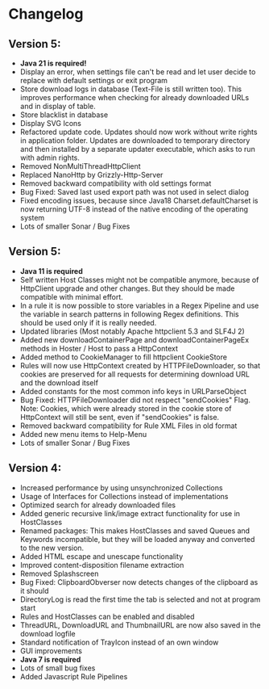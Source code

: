 # Changelog

## Version 5:
- **Java 21 is required!**
- Display an error, when settings file can't be read and let user decide to replace with default settings or exit program
- Store download logs in database (Text-File is still written too). This improves performance when checking for already downloaded URLs and in display of table.
- Store blacklist in database
- Display SVG Icons
- Refactored update code. Updates should now work without write rights in application folder. Updates are downloaded to temporary directory and then installed by a separate updater executable, which asks to run with admin rights.
- Removed NonMultiThreadHttpClient
- Replaced NanoHttp by Grizzly-Http-Server
- Removed backward compatibility with old settings format
- Bug Fixed: Saved last used export path was not used in select dialog
- Fixed encoding issues, because since Java18 Charset.defaultCharset is now returning UTF-8 instead of the native encoding of the operating system
- Lots of smaller Sonar / Bug Fixes

## Version 5:
- **Java 11 is required**
- Self written Host Classes might not be compatible anymore, because of HttpClient upgrade and other changes. But they should be made compatible with minimal effort.
- In a rule it is now possible to store variables in a Regex Pipeline and use the variable in search patterns in following Regex definitions. This should be used only if it is really needed.
- Updated libraries (Most notably Apache httpclient 5.3 and SLF4J 2)
- Added new downloadContainerPage and downloadContainerPageEx methods in Hoster / Host to pass a HttpContext
- Added method to CookieManager to fill httpclient CookieStore
- Rules will now use HttpContext created by HTTPFileDownloader, so that cookies are preserved for all requests for determining download URL and the download itself
- Added constants for the most common info keys in URLParseObject
- Bug Fixed: HTTPFileDownloader did not respect "sendCookies" Flag. Note: Cookies, which were already stored in the cookie store of HttpContext will still be sent, even if "sendCookies" is false.
- Removed backward compatibility for Rule XML Files in old format
- Added new menu items to Help-Menu
- Lots of smaller Sonar / Bug Fixes

## Version 4:
- Increased performance by using unsynchronized Collections
- Usage of Interfaces for Collections instead of implementations
- Optimized search for already downloaded files
- Added generic recursive link/image extract functionality for use in HostClasses
- Renamed packages: This makes HostClasses and saved Queues and Keywords incompatible, but they will be loaded anyway and converted to the new version.
- Added HTML escape and unescape functionality
- Improved content-disposition filename extraction
- Removed Splashscreen
- Bug Fixed: ClipboardObverser now detects changes of the clipboard as it should
- DirectoryLog is read the first time the tab is selected and not at program start
- Rules and HostClasses can be enabled and disabled
- ThreadURL, DownloadURL and ThumbnailURL are now also saved in the download logfile
- Standard notification of TrayIcon instead of an own window
- GUI improvements
- **Java 7 is required**
- Lots of small bug fixes
- Added Javascript Rule Pipelines
